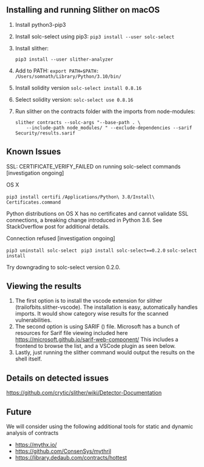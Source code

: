 
## Installing and running Slither on macOS

1. Install python3-pip3
2. Install solc-select using pip3: `pip3 install --user solc-select`
3. Install slither:  
    
    `pip3 install --user slither-analyzer`
    
4. Add to PATH: `export PATH=$PATH: /Users/somnath/Library/Python/3.10/bin/` 
5. Install solidity version `solc-select install 0.8.16`
6. Select solidity version: `solc-select use 0.8.16`⁠
7. Run slither on the contracts folder with the imports from node-modules:
    
    ```
    slither contracts --solc-args "--base-path . \
        --include-path node_modules/ " --exclude-dependencies --sarif Security/results.sarif

## Known Issues

SSL: CERTIFICATE_VERIFY_FAILED on running solc-select commands [investigation ongoing]

OS X

`pip3 install certifi`
`/Applications/Python\ 3.8/Install\ Certificates.command`

Python distributions on OS X has no certificates and cannot validate SSL connections, a breaking change introduced in Python 3.6. See StackOverflow post for additional details.


Connection refused [investigation ongoing]

`pip3 uninstall solc-select `
`pip3 install solc-select==0.2.0`
`solc-select install `

Try downgrading to solc-select version 0.2.0.

## Viewing the results

1. The first option is to install the vscode extension for slither (trailofbits.slither-vscode). The installation is easy, automatically handles imports. It would show category wise results for the scanned vulnerabilities.
2. The second option is using SARIF () file. Microsoft has a bunch of resources for Sarif file viewing included here https://microsoft.github.io/sarif-web-component/ This includes a frontend to browse the list, and a VSCode plugin as seen below. 
3. Lastly, just running the slither command would output the results on the shell itself.

## Details on detected issues
https://github.com/crytic/slither/wiki/Detector-Documentation

## Future
We will consider using the following additional tools for static and dynamic analysis of contracts
- https://mythx.io/
- https://github.com/ConsenSys/mythril
- https://library.dedaub.com/contracts/hottest


